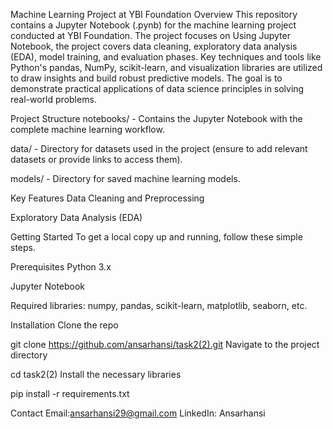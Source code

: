 Machine Learning Project at YBI Foundation
Overview
This repository contains a Jupyter Notebook (.pynb) for the machine learning project conducted at YBI Foundation. The project focuses on Using Jupyter Notebook, the project covers data cleaning, exploratory data analysis (EDA), model training, and evaluation phases. Key techniques and tools like Python's pandas, NumPy, scikit-learn, and visualization libraries are utilized to draw insights and build robust predictive models. The goal is to demonstrate practical applications of data science principles in solving real-world problems.

Project Structure
notebooks/ - Contains the Jupyter Notebook with the complete machine learning workflow.

data/ - Directory for datasets used in the project (ensure to add relevant datasets or provide links to access them).

models/ - Directory for saved machine learning models.



Key Features
Data Cleaning and Preprocessing

Exploratory Data Analysis (EDA)



Getting Started
To get a local copy up and running, follow these simple steps.

Prerequisites
Python 3.x

Jupyter Notebook

Required libraries: numpy, pandas, scikit-learn, matplotlib, seaborn, etc.


Installation
Clone the repo


git clone https://github.com/ansarhansi/task2(2).git
Navigate to the project directory

cd task2(2)
Install the necessary libraries

pip install -r requirements.txt

Contact
Email:ansarhansi29@gmail.com
LinkedIn: Ansarhansi
